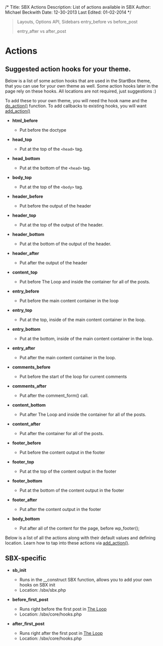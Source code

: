 /*
Title: SBX Actions
Description: List of actions available in SBX
Author: Michael Beckwith
Date: 12-30-2013
Last Edited: 01-02-2014
 */

>Layouts, Options API, Sidebars
>entry_before vs before_post
>
>entry_after vs after_post

# Actions

## Suggested action hooks for your theme.

Below is a list of some action hooks that are used in the StartBox theme, that you can use for your own theme as well. Some action hooks later in the page rely on these hooks. All locations are not required, just suggestions :)

To add these to your own theme, you will need the hook name and the [do_action()](http://codex.wordpress.org/Function_Reference/do_action) function. To add callbacks to existing hooks, you will want [add_action()](http://codex.wordpress.org/Function_Reference/add_action)

* **html_before**
	* Put before the doctype

* **head_top**
	* Put at the top of the `<head>` tag.

* **head_bottom**
	* Put at the bottom of the `<head>` tag.

* **body_top**
	* Put at the top of the `<body>` tag.

* **header_before**
	* Put before the output of the header

* **header_top**
	* Put at the top of the output of the header.

* **header_bottom**
	* Put at the bottom of the output of the header.

* **header_after**
	* Put after the output of the header

* **content_top**
	* Put before The Loop and inside the container for all of the posts.

* **entry_before**
	* Put before the main content container in the loop

* **entry_top**
	* Put at the top, inside of the main content container in the loop.

* **entry_bottom**
	* Put at the bottom, inside of the main content container in the loop.

* **entry_after**
	* Put after the main content container in the loop.

* **comments_before**
	* Put before the start of the loop for current comments

* **comments_after**
	* Put after the comment_form() call.

* **content_bottom**
	* Put after The Loop and inside the container for all of the posts.

* **content_after**
	* Put after the container for all of the posts.

* **footer_before**
	* Put before the content output in the footer

* **footer_top**
	* Put at the top of the content output in the footer

* **footer_bottom**
	* Put at the bottom of the content output in the footer

* **footer_after**
	* Put after the content output in the footer

* **body_bottom**
	* Put after all of the content for the page, before wp_footer();

Below is a list of all the actions along with their default values and defining location. Learn how to tap into these actions via [add_action()](http://codex.wordpress.org/Function_Reference/add_action/).

## SBX-specific

* **sb_init**
	* Runs in the __construct SBX function, allows you to add your own hooks on SBX init
	* Location: /sbx/sbx.php

* **before_first_post**
	* Runs right before the first post in [The Loop](http://codex.wordpress.org/The_Loop)
	* Location: /sbx/core/hooks.php

* **after_first_post**
	* Runs right after the first post in [The Loop](http://codex.wordpress.org/The_Loop)
	* Location: /sbx/core/hooks.php
